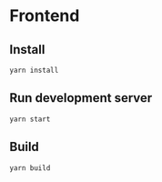 # Frontend

## Install

```
yarn install
```

## Run development server

```
yarn start
```

## Build

```
yarn build
```
